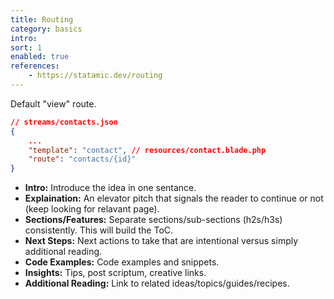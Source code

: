 ```yaml
---
title: Routing
category: basics
intro: 
sort: 1
enabled: true
references:
    - https://statamic.dev/routing
---
```


Default "view" route.

```json
// streams/contacts.json
{
    ...
    "template": "contact", // resources/contact.blade.php
    "route": "contacts/{id}"
}
```

- **Intro:** Introduce the idea in one sentance.
- **Explaination:** An elevator pitch that signals the reader to continue or not (keep looking for relavant page).
- **Sections/Features:** Separate sections/sub-sections (h2s/h3s) consistently. This will build the ToC.
- **Next Steps:** Next actions to take that are intentional versus simply additional reading.
- **Code Examples:** Code examples and snippets.
- **Insights:** Tips, post scriptum, creative links.
- **Additional Reading:** Link to related ideas/topics/guides/recipes.
